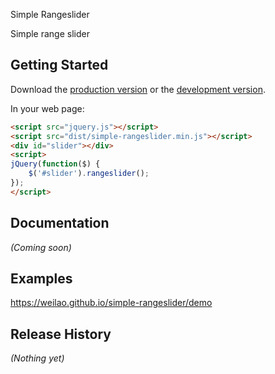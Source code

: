  Simple Rangeslider

Simple range slider

## Getting Started
Download the [production version][min] or the [development version][max].

[min]: https://raw.github.com/weilao/simple-rangeslider/master/dist/simple-rangeslider.min.js
[max]: https://raw.github.com/weilao/simple-rangeslider/master/dist/simple-rangeslider.js

In your web page:

```html
<script src="jquery.js"></script>
<script src="dist/simple-rangeslider.min.js"></script>
<div id="slider"></div>
<script>
jQuery(function($) {
    $('#slider').rangeslider();
});
</script>
```

## Documentation
_(Coming soon)_

## Examples
https://weilao.github.io/simple-rangeslider/demo

## Release History
_(Nothing yet)_
